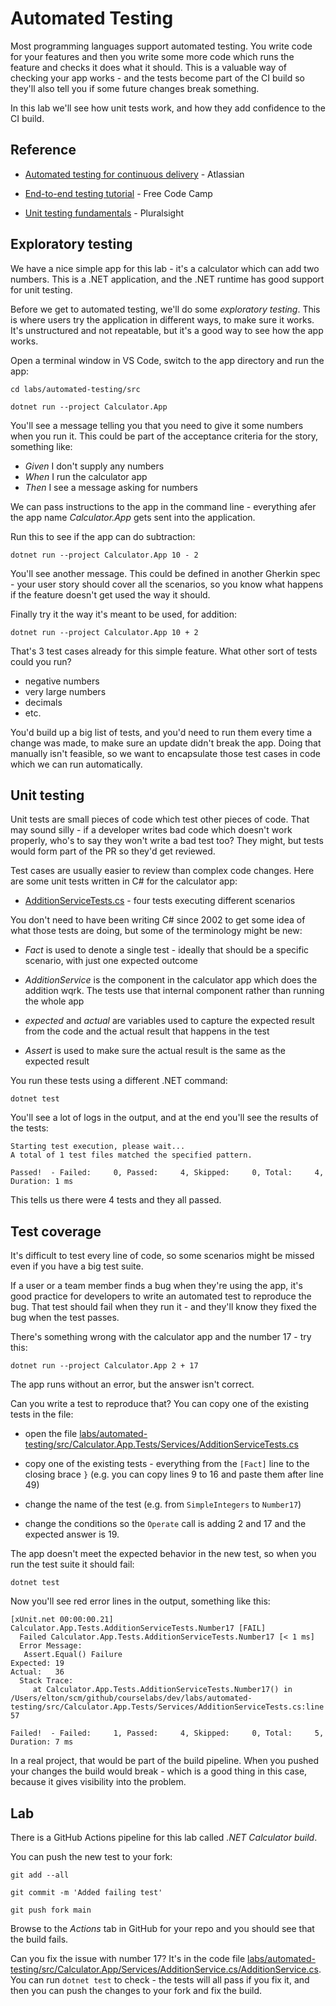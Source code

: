 # Automated Testing

Most programming languages support automated testing. You write code for your features and then you write some more code which runs the feature and checks it does what it should. This is a valuable way of checking your app works - and the tests become part of the CI build so they'll also tell you if some future changes break something.

In this lab we'll see how unit tests work, and how they add confidence to the CI build.

## Reference

- [Automated testing for continuous delivery](https://www.atlassian.com/continuous-delivery/software-testing/automated-testing) - Atlassian

- [End-to-end testing tutorial](https://www.freecodecamp.org/news/end-to-end-testing-tutorial/) - Free Code Camp

- [Unit testing fundamentals](https://app.pluralsight.com/library/courses/unit-testing-fundamentals/table-of-contents) - Pluralsight

## Exploratory testing

We have a nice simple app for this lab - it's a calculator which can add two numbers. This is a .NET application, and the .NET runtime has good support for unit testing.

Before we get to automated testing, we'll do some _exploratory testing_. This is where users try the application in different ways, to make sure it works. It's unstructured and not repeatable, but it's a good way to see how the app works.

Open a terminal window in VS Code, switch to the app directory and run the app:

```
cd labs/automated-testing/src

dotnet run --project Calculator.App
```

You'll see a message telling you that you need to give it some numbers when you run it. This could be part of the acceptance criteria for the story, something like:

- _Given_ I don't supply any numbers
- _When_ I run the calculator app
- _Then_ I see a message asking for numbers

We can pass instructions to the app in the command line - everything afer the app name _Calculator.App_ gets sent into the application.

Run this to see if the app can do subtraction:

```
dotnet run --project Calculator.App 10 - 2
```

You'll see another message. This could be defined in another Gherkin spec - your user story should cover all the scenarios, so you know what happens if the feature doesn't get used the way it should.

Finally try it the way it's meant to be used, for addition:

```
dotnet run --project Calculator.App 10 + 2
```

That's 3 test cases already for this simple feature. What other sort of tests could you run?

- negative numbers
- very large numbers
- decimals
- etc.

You'd build up a big list of tests, and you'd need to run them every time a change was made, to make sure an update didn't break the app. Doing that manually isn't feasible, so we want to encapsulate those test cases in code which we can run automatically.

## Unit testing

Unit tests are small pieces of code which test other pieces of code. That may sound silly - if a developer writes bad code which doesn't work properly, who's to say they won't write a bad test too? They might, but tests would form part of the PR so they'd get reviewed.

Test cases are usually easier to review than complex code changes. Here are some unit tests written in C# for the calculator app:

- [AdditionServiceTests.cs](/labs/automated-testing/src/Calculator.App.Tests/Services/AdditionServiceTests.cs) - four tests executing different scenarios

You don't need to have been writing C# since 2002 to get some idea of what those tests are doing, but some of the terminology might be new:

- _Fact_ is used to denote a single test - ideally that should be a specific scenario, with just one expected outcome

- _AdditionService_ is the component in the calculator app which does the addition wqrk. The tests use that internal component rather than running the whole app

- _expected_ and _actual_ are variables used to capture the expected result from the code and the actual result that happens in the test

- _Assert_ is used to make sure the actual result is the same as the expected result

You run these tests using a different .NET command:

```
dotnet test
```

You'll see a lot of logs in the output, and at the end you'll see the results of the tests:

```
Starting test execution, please wait...
A total of 1 test files matched the specified pattern.

Passed!  - Failed:     0, Passed:     4, Skipped:     0, Total:     4, Duration: 1 ms
```

This tells us there were 4 tests and they all passed. 

## Test coverage

It's difficult to test every line of code, so some scenarios might be missed even if you have a big test suite. 

If a user or a team member finds a bug when they're using the app, it's good practice for developers to write an automated test to reproduce the bug. That test should fail when they run it - and they'll know they fixed the bug when the test passes.

There's something wrong with the calculator app and the number 17 - try this:

```
dotnet run --project Calculator.App 2 + 17
```

The app runs without an error, but the answer isn't correct. 

Can you write a test to reproduce that? You can copy one of the existing tests in the file:

- open the file [labs/automated-testing/src/Calculator.App.Tests/Services/AdditionServiceTests.cs](/labs/automated-testing/src/Calculator.App.Tests/Services/AdditionServiceTests.cs)

- copy one of the existing tests - everything from the `[Fact]` line to the closing brace `}` (e.g. you can copy lines 9 to 16 and paste them after line 49)

- change the name of the test (e.g. from `SimpleIntegers` to `Number17`)

- change the conditions so the `Operate` call is adding 2 and 17 and the expected answer is 19.

The app doesn't meet the expected behavior in the new test, so when you run the test suite it should fail:

```
dotnet test
```

Now you'll see red error lines in the output, something like this:

```
[xUnit.net 00:00:00.21]     Calculator.App.Tests.AdditionServiceTests.Number17 [FAIL]
  Failed Calculator.App.Tests.AdditionServiceTests.Number17 [< 1 ms]
  Error Message:
   Assert.Equal() Failure
Expected: 19
Actual:   36
  Stack Trace:
     at Calculator.App.Tests.AdditionServiceTests.Number17() in /Users/elton/scm/github/courselabs/dev/labs/automated-testing/src/Calculator.App.Tests/Services/AdditionServiceTests.cs:line 57

Failed!  - Failed:     1, Passed:     4, Skipped:     0, Total:     5, Duration: 7 ms
```

In a real project, that would be part of the build pipeline. When you pushed your changes the build would break - which is a good thing in this case, because it gives visibility into the problem.

## Lab

There is a GitHub Actions pipeline for this lab called _.NET Calculator build_. 

You can push the new test to your fork:

```
git add --all

git commit -m 'Added failing test'

git push fork main
```

Browse to the _Actions_ tab in GitHub for your repo and you should see that the build fails.

Can you fix the issue with number 17? It's in the code file [labs/automated-testing/src/Calculator.App/Services/AdditionService.cs/AdditionService.cs](/labs/automated-testing/src/Calculator.App/Services/AdditionService.cs). You can run `dotnet test` to check - the tests will all pass if you fix it, and then you can push the changes to your fork and fix the build.